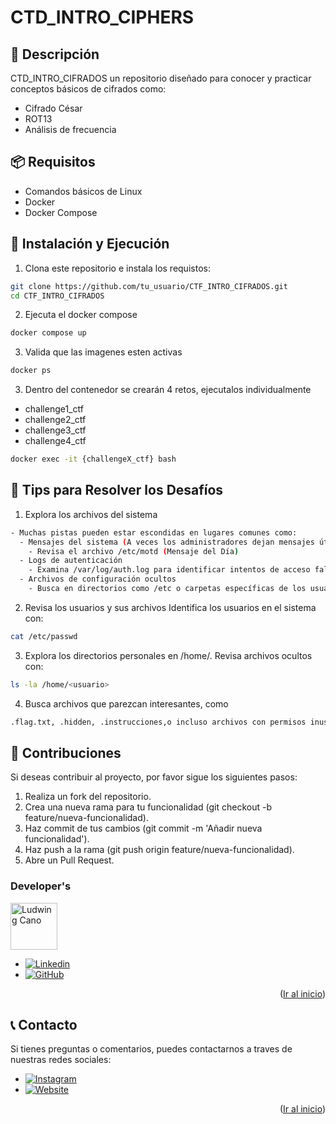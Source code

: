 
# CTD_INTRO_CIPHERS
<a id="readme-top"></a>

<!--
PROJECT DESCRIPTION
-->
## 📜 Descripción

CTD_INTRO_CIFRADOS un repositorio diseñado para conocer y practicar conceptos básicos de cifrados como:
 
- Cifrado César
- ROT13
- Análisis de frecuencia

## 📦 Requisitos

- Comandos básicos de Linux
- Docker
- Docker Compose


## 🚀 Instalación y Ejecución
1. Clona este repositorio e instala los requistos:

```bash
git clone https://github.com/tu_usuario/CTF_INTRO_CIFRADOS.git
cd CTF_INTRO_CIFRADOS
```

2. Ejecuta el docker compose

```bash
docker compose up  
```

3. Valida que las imagenes esten activas

```bash
docker ps  
```

3. Dentro del contenedor se crearán 4 retos, ejecutalos individualmente

- challenge1_ctf
- challenge2_ctf
- challenge3_ctf
- challenge4_ctf

```bash
docker exec -it {challengeX_ctf} bash
```
## 📝 Tips para Resolver los Desafíos
1.	Explora los archivos del sistema
```bash
- Muchas pistas pueden estar escondidas en lugares comunes como:
  - Mensajes del sistema (A veces los administradores dejan mensajes útiles o pistas ahí.)
    - Revisa el archivo /etc/motd (Mensaje del Día) 
  - Logs de autenticación
    - Examina /var/log/auth.log para identificar intentos de acceso fallidos o información sospechosa.
  - Archivos de configuración ocultos
    - Busca en directorios como /etc o carpetas específicas de los usuarios
```

2. Revisa los usuarios y sus archivos
	Identifica los usuarios en el sistema con:
  ```bash
cat /etc/passwd
```
3. Explora los directorios personales en /home/. Revisa archivos ocultos con:
  ```bash
ls -la /home/<usuario>
```
4. Busca archivos que parezcan interesantes, como
  ```bash
 .flag.txt, .hidden, .instrucciones,o incluso archivos con permisos inusuales.
```


## 👥 Contribuciones
Si deseas contribuir al proyecto, por favor sigue los siguientes pasos:
1. Realiza un fork del repositorio.
2.	Crea una nueva rama para tu funcionalidad (git checkout -b feature/nueva-funcionalidad).
3.	Haz commit de tus cambios (git commit -m 'Añadir nueva funcionalidad').
4.	Haz push a la rama (git push origin feature/nueva-funcionalidad).
5.	Abre un Pull Request.

### Developer's

<a href="https://github.com/locano">
  <img width='75' src="https://avatars.githubusercontent.com/u/16949087?v=4" alt="Ludwing Cano" />
</a>

* [![Linkedin][Linkedin]][Linkedin-lud]
* [![GitHub][GitHub]][GitHub-lud]

<p align="right">(<a href="#readme-top">Ir al inicio</a>)</p>

## 📞 Contacto
Si tienes preguntas o comentarios, puedes contactarnos a traves de nuestras redes sociales:

* [![Instagram][Instagram]][Instagram-url]
* [![Website][Website]][Website-url]

<p align="right">(<a href="#readme-top">Ir al inicio</a>)</p>



<!-- MARKDOWN LINKS & IMAGES -->
[Redux]: https://img.shields.io/badge/Redux-764ABC?style=flat&logo=redux&logoColor=white
[Redux-url]: https://redux.js.org/
[Next.js]: https://img.shields.io/badge/next.js-000000?style=for-the-badge&logo=nextdotjs&logoColor=white
[Next-url]: https://nextjs.org/
[React.js]: https://img.shields.io/badge/React-20232A?style=for-the-badge&logo=react&logoColor=61DAFB
[React-url]: https://reactjs.org/
[Bootstrap.com]: https://img.shields.io/badge/Bootstrap-563D7C?style=for-the-badge&logo=bootstrap&logoColor=white
[Bootstrap-url]: https://getbootstrap.com
[MongoDB]: https://img.shields.io/badge/MongoDB-47A248?style=flat&logo=mongodb&logoColor=white
[MongoDB-url]: https://www.npmjs.com/package/mongodb
[Node.js]: https://img.shields.io/badge/Node.js-339933?style=flat&logo=node.js&logoColor=white
[Node-url]: https://nodejs.org/en/
[Reveal-js]: https://img.shields.io/badge/Reveal.js-339933?style=flat&logo=reveal.js&logoColor=white
[Reveal-url]: https://revealjs.com/
[Python]: https://img.shields.io/badge/Python-3776AB?style=flat&logo=python&logoColor=white
[Python-url]: https://www.python.org/
[Instagram]: https://img.shields.io/badge/Instagram-E4405F?style=flat&logo=instagram&logoColor=white
[Instagram-url]: https://www.instagram.com/ludwing238/
[Instagram]: https://img.shields.io/badge/Instagram-E4405F?style=flat&logo=instagram&logoColor=white
[Instagram-url]: https://www.instagram.com/ludwing238/
[Website]: https://img.shields.io/website?url=https://lc2tech.com/
[Website-url]: https://lc2tech.com/
[AntDesign]: https://img.shields.io/badge/-Ant%20Design-333333?style=flat&logo=ant-design&logoColor=0170FE
[AntDesign-url]: https://ant.design/
[Chartjs]: https://img.shields.io/badge/chart.js-F5788D.svg?style=for-the-badge&logo=chart.js&logoColor=white
[Chartjs-url]: https://github.com/reactchartjs/react-chartjs-2
[Linkedin-lud]: https://www.linkedin.com/in/ludwing-cano238
[Linkedin]: https://img.shields.io/badge/-LinkedIn-black.svg?style=for-the-badge&logo=linkedin&colorB=555
[Github-lud]: https://github.com/locano
[GitHub]: https://img.shields.io/badge/github-%23121011.svg?style=for-the-badge&logo=github&logoColor=white
